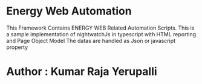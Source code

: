 # Energy Web Automation
This Framework Contains ENERGY WEB Related Automation Scripts.
This is a sample implementation of nightwatchJs in typescript with HTML reporting and Page Object Model 
The datas are handled as Json or javascript property

# Author : Kumar Raja Yerupalli



